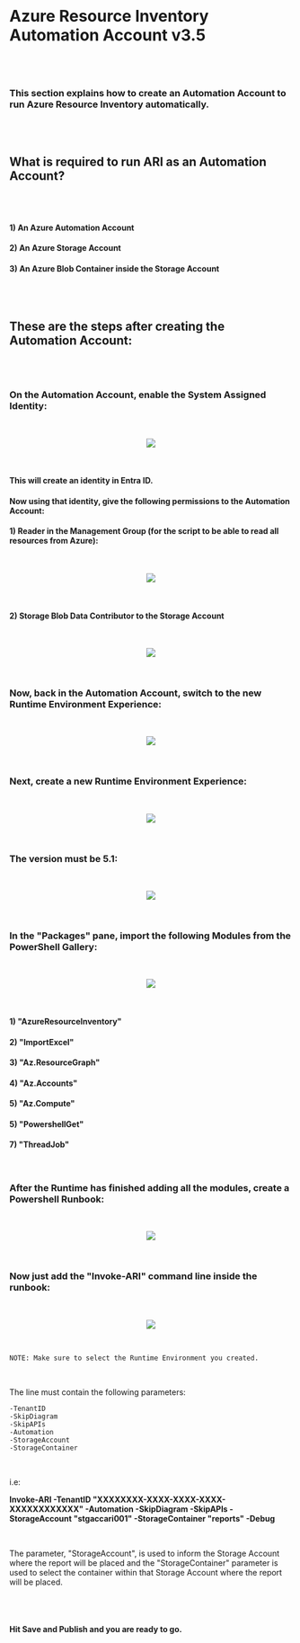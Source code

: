 <br/>

# Azure Resource Inventory Automation Account v3.5

<br/>

<br/>

### This section explains how to create an Automation Account to run Azure Resource Inventory automatically.  

<br/>

<br/>

## What is required to run ARI as an Automation Account?

<br/>

<br/>

#### 1) An Azure Automation Account
#### 2) An Azure Storage Account
#### 3) An Azure Blob Container inside the Storage Account

<br/>

<br/>

## These are the steps after creating the Automation Account:

<br/>

<br/>

### On the Automation Account, enable the System Assigned Identity:

<br/>

<p align="center">
<img src="images/ARIAUT_Identity.png">
</p>

<br/>

#### This will create an identity in Entra ID.

#### Now using that identity, give the following permissions to the Automation Account:

#### 1) Reader in the Management Group (for the script to be able to read all resources from Azure):

<br/>

<p align="center">
<img src="images/AUTv4Tenant.png">
</p>

<br/>

#### 2) Storage Blob Data Contributor to the Storage Account

<br/>

<p align="center">
<img src="images/AUTv4STGPerm.png">
</p>

<br/>

### Now, back in the Automation Account, switch to the new Runtime Environment Experience:

<br/>

<p align="center">
<img src="images/ARIAUT_Runtime.png">
</p>

<br/>

### Next, create a new Runtime Environment Experience:

<br/>

<p align="center">
<img src="images/ARIAUT_NewRunTime.png">
</p>

<br/>

### The version must be __5.1__:

<br/>

<p align="center">
<img src="images/ARIAUT_PWVersion.png">
</p>

<br/>


### In the "Packages" pane, import the following Modules from the PowerShell Gallery:

<br/>

<p align="center">
<img src="images/ARIAUT_RuntimePackages.png">
</p>

<br/>

#### 1) "AzureResourceInventory"
#### 2) "ImportExcel"
#### 3) "Az.ResourceGraph"
#### 4) "Az.Accounts"
#### 5) "Az.Compute"
#### 5) "PowershellGet"
#### 7) "ThreadJob"

<br/>


### After the Runtime has finished adding all the modules, create a Powershell Runbook:

<br/>

<p align="center">
<img src="images/ARIAUT_Runbook.png">
</p>

<br/>

### Now just add the "Invoke-ARI" command line inside the runbook:


<br/>


<p align="center">
<img src="images/ARIAUT_Runbookcmd.png">
</p>

<br/>

````
NOTE: Make sure to select the Runtime Environment you created.
````

<br/>

The line must contain the following parameters:

````
-TenantID
-SkipDiagram
-SkipAPIs
-Automation
-StorageAccount
-StorageContainer
````

<br/>


i.e: 

**Invoke-ARI -TenantID "XXXXXXXX-XXXX-XXXX-XXXX-XXXXXXXXXXXX" -Automation -SkipDiagram -SkipAPIs -StorageAccount "stgaccari001" -StorageContainer "reports" -Debug**


<br/>

The parameter, "StorageAccount", is used to inform the Storage Account where the report will be placed and the "StorageContainer" parameter is used to select the container within that Storage Account where the report will be placed.

<br/>

<br/>

#### Hit Save and Publish and you are ready to go.

<br/>

